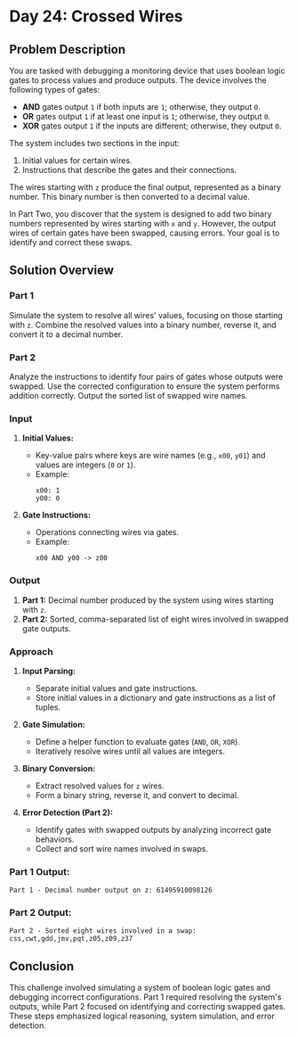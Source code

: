 # Day 24: Crossed Wires

## Problem Description

You are tasked with debugging a monitoring device that uses boolean logic gates to process values and produce outputs. The device involves the following types of gates:

- **AND** gates output `1` if both inputs are `1`; otherwise, they output `0`.
- **OR** gates output `1` if at least one input is `1`; otherwise, they output `0`.
- **XOR** gates output `1` if the inputs are different; otherwise, they output `0`.

The system includes two sections in the input:
1. Initial values for certain wires.
2. Instructions that describe the gates and their connections.

The wires starting with `z` produce the final output, represented as a binary number. This binary number is then converted to a decimal value.

In Part Two, you discover that the system is designed to add two binary numbers represented by wires starting with `x` and `y`. However, the output wires of certain gates have been swapped, causing errors. Your goal is to identify and correct these swaps.

## Solution Overview

### Part 1
Simulate the system to resolve all wires' values, focusing on those starting with `z`. Combine the resolved values into a binary number, reverse it, and convert it to a decimal number.

### Part 2
Analyze the instructions to identify four pairs of gates whose outputs were swapped. Use the corrected configuration to ensure the system performs addition correctly. Output the sorted list of swapped wire names.

### Input

1. **Initial Values:**
   - Key-value pairs where keys are wire names (e.g., `x00`, `y01`) and values are integers (`0` or `1`).
   - Example:
     ```
     x00: 1
     y00: 0
     ```

2. **Gate Instructions:**
   - Operations connecting wires via gates.
   - Example:
     ```
     x00 AND y00 -> z00
     ```

### Output

1. **Part 1:** Decimal number produced by the system using wires starting with `z`.
2. **Part 2:** Sorted, comma-separated list of eight wires involved in swapped gate outputs.

### Approach

1. **Input Parsing:**
   - Separate initial values and gate instructions.
   - Store initial values in a dictionary and gate instructions as a list of tuples.

2. **Gate Simulation:**
   - Define a helper function to evaluate gates (`AND`, `OR`, `XOR`).
   - Iteratively resolve wires until all values are integers.

3. **Binary Conversion:**
   - Extract resolved values for `z` wires.
   - Form a binary string, reverse it, and convert to decimal.

4. **Error Detection (Part 2):**
   - Identify gates with swapped outputs by analyzing incorrect gate behaviors.
   - Collect and sort wire names involved in swaps.

### Part 1 Output:
```
Part 1 - Decimal number output on z: 61495910098126
```

### Part 2 Output:
```
Part 2 - Sorted eight wires involved in a swap: css,cwt,gdd,jmv,pqt,z05,z09,z37
```

## Conclusion

This challenge involved simulating a system of boolean logic gates and debugging incorrect configurations. Part 1 required resolving the system's outputs, while Part 2 focused on identifying and correcting swapped gates. These steps emphasized logical reasoning, system simulation, and error detection.

